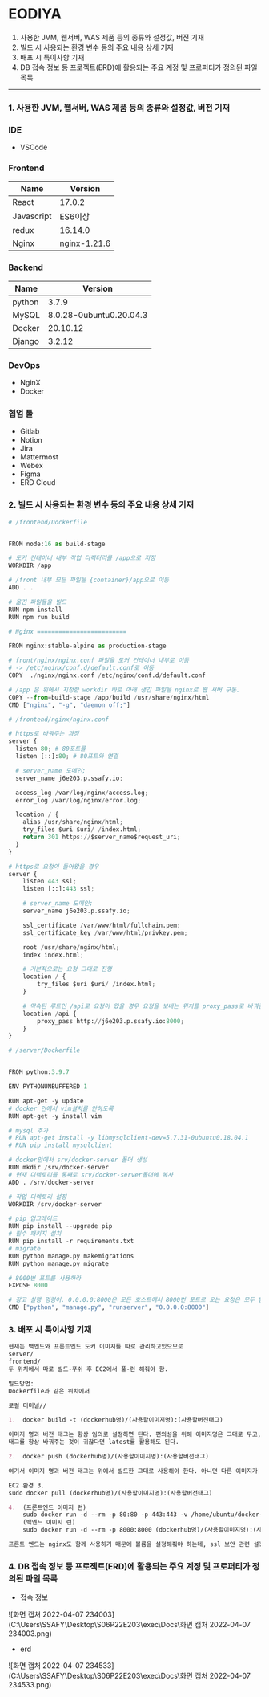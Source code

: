 # EODIYA

1. 사용한 JVM, 웹서버, WAS 제품 등의 종류와 설정값, 버전 기재
2. 빌드 시 사용되는 환경 변수 등의 주요 내용 상세 기재
3. 배포 시 특이사항 기재
4. DB 접속 정보 등 프로젝트(ERD)에 활용되는 주요 계정 및 프로퍼티가 정의된 파일 목록

---

### 1. 사용한 JVM, 웹서버, WAS 제품 등의 종류와 설정값, 버전 기재

### IDE

- VSCode

### Frontend

| Name       | Version      |
| ---------- | ------------ |
| React      | 17.0.2       |
| Javascript | ES6이상      |
| redux      | 16.14.0      |
| Nginx      | nginx-1.21.6 |

### Backend

| Name   | Version                 |
| ------ | ----------------------- |
| python | 3.7.9                   |
| MySQL  | 8.0.28-0ubuntu0.20.04.3 |
| Docker | 20.10.12                |
| Django | 3.2.12                  |

### DevOps

- NginX
- Docker

### 협업 툴

- Gitlab
- Notion
- Jira
- Mattermost
- Webex
- Figma
- ERD Cloud

### 2. 빌드 시 사용되는 환경 변수 등의 주요 내용 상세 기재

```python
# /frontend/Dockerfile


FROM node:16 as build-stage

# 도커 컨테이너 내부 작업 디렉터리를 /app으로 지정
WORKDIR /app

# /front 내부 모든 파일을 {container}/app으로 이동
ADD . .

# 옮긴 파일들을 빌드
RUN npm install
RUN npm run build

# Nginx =========================

FROM nginx:stable-alpine as production-stage

# front/nginx/nginx.conf 파일을 도커 컨테이너 내부로 이동
# -> /etc/nginx/conf.d/default.conf로 이동
COPY  ./nginx/nginx.conf /etc/nginx/conf.d/default.conf

# /app 은 위에서 지정한 workdir 바로 아래 생긴 파일을 nginx로 웹 서버 구동.
COPY --from=build-stage /app/build /usr/share/nginx/html
CMD ["nginx", "-g", "daemon off;"]

```

```python
# /frontend/nginx/nginx.conf

# https로 바꿔주는 과정
server {
  listen 80; # 80포트를
  listen [::]:80; # 80포트와 연결

  # server_name 도메인;
  server_name j6e203.p.ssafy.io;

  access_log /var/log/nginx/access.log;
  error_log /var/log/nginx/error.log;

  location / {
    alias /usr/share/nginx/html;
    try_files $uri $uri/ /index.html;
    return 301 https://$server_name$request_uri;
  }
}

# https로 요청이 들어왔을 경우
server {
    listen 443 ssl;
    listen [::]:443 ssl;

    # server_name 도메인;
    server_name j6e203.p.ssafy.io;

    ssl_certificate /var/www/html/fullchain.pem;
    ssl_certificate_key /var/www/html/privkey.pem;

    root /usr/share/nginx/html;
    index index.html;

    # 기본적으로는 요청 그대로 진행
    location / {
        try_files $uri $uri/ /index.html;
    }

    # 약속된 루트인 /api로 요청이 왔을 경우 요청을 보내는 위치를 proxy_pass로 바꿔줌
    location /api {
        proxy_pass http://j6e203.p.ssafy.io:8000;
    }
}

```

```python
# /server/Dockerfile


FROM python:3.9.7

ENV PYTHONUNBUFFERED 1

RUN apt-get -y update
# docker 안에서 vim설치를 안하도록
RUN apt-get -y install vim

# mysql 추가
# RUN apt-get install -y libmysqlclient-dev=5.7.31-0ubuntu0.18.04.1
# RUN pip install mysqlclient

# docker안에서 srv/docker-server 폴더 생성
RUN mkdir /srv/docker-server
# 현재 디렉토리를 통째로 srv/docker-server폴더에 복사
ADD . /srv/docker-server

# 작업 디렉토리 설정
WORKDIR /srv/docker-server

# pip 업그레이드
RUN pip install --upgrade pip
# 필수 패키지 설치
RUN pip install -r requirements.txt
# migrate
RUN python manage.py makemigrations
RUN python manage.py migrate

# 8000번 포트를 사용하라
EXPOSE 8000

# 장고 실행 명령어. 0.0.0.0:8000은 모든 호스트에서 8000번 포트로 오는 요청은 모두 받아준다는 뜻
CMD ["python", "manage.py", "runserver", "0.0.0.0:8000"]
```

### 3. 배포 시 특이사항 기재

```markdown
현재는 백엔드와 프론트엔드 도커 이미지를 따로 관리하고있으므로
server/
frontend/
두 위치에서 따로 빌드-푸쉬 후 EC2에서 풀-런 해줘야 함.

빌드방법:
Dockerfile과 같은 위치에서

로컬 터미널//

1.  docker build -t (dockerhub명)/(사용할이미지명):(사용할버전태그)

이미지 명과 버전 태그는 항상 임의로 설정하면 된다. 편의성을 위해 이미지명은 그대로 두고, 버전 태그만 바꾸는 것을 추천한다.
태그를 항상 바꿔주는 것이 귀찮다면 latest를 활용해도 된다.

2.  docker push (dockerhub명)/(사용할이미지명):(사용할버전태그)

여기서 이미지 명과 버전 태그는 위에서 빌드한 그대로 사용해야 한다. 아니면 다른 이미지가 올라갈 수 있다.

EC2 환경 3.
sudo docker pull (dockerhub명)/(사용할이미지명):(사용할버전태그)

4.  (프론트엔드 이미지 런)
    sudo docker run -d --rm -p 80:80 -p 443:443 -v /home/ubuntu/docker-volume/ssl:/var/www/html (dockerhub명)/(사용할이미지명):(사용할버전태그)
    (백엔드 이미지 런)
    sudo docker run -d --rm -p 8000:8000 (dockerhub명)/(사용할이미지명):(사용할버전태그)

프론트 엔드는 nginx도 함께 사용하기 때문에 볼륨을 설정해줘야 하는데, ssl 보안 관련 설정은 되어있으니 걱정말자!
```

### 4. DB 접속 정보 등 프로젝트(ERD)에 활용되는 주요 계정 및 프로퍼티가 정의된 파일 목록

- 접속 정보

![화면 캡처 2022-04-07 234003](C:\Users\SSAFY\Desktop\S06P22E203\exec\Docs\화면 캡처 2022-04-07 234003.png)

- erd

![화면 캡처 2022-04-07 234533](C:\Users\SSAFY\Desktop\S06P22E203\exec\Docs\화면 캡처 2022-04-07 234533.png)
